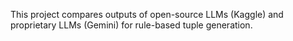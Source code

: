 This project compares outputs of open-source LLMs (Kaggle) and proprietary LLMs (Gemini) for rule-based tuple generation.
